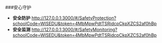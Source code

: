 ###安心守护

* **安全防护** http://127.0.0.1:3000/#/SafetyProtection?schoolCode=WISEDU&token=4MbMpwPdtTSRidcpCkpXZCS2af0hBp
* **安全监测** http://127.0.0.1:3000/#/SafetyMonitoring?schoolCode=WISEDU&token=4MbMpwPdtTSRidcpCkpXZCS2af0hBp

